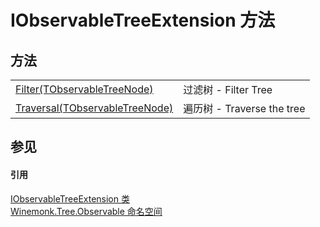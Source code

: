 # IObservableTreeExtension 方法




## 方法
<table>
<tr>
<td><a href="M_Winemonk_Tree_Observable_IObservableTreeExtension_Filter__1.md">Filter(TObservableTreeNode)</a></td>
<td>过滤树 - Filter Tree</td></tr>
<tr>
<td><a href="M_Winemonk_Tree_Observable_IObservableTreeExtension_Traversal__1.md">Traversal(TObservableTreeNode)</a></td>
<td>遍历树 - Traverse the tree</td></tr>
</table>

## 参见


#### 引用
<a href="T_Winemonk_Tree_Observable_IObservableTreeExtension.md">IObservableTreeExtension 类</a>  
<a href="N_Winemonk_Tree_Observable.md">Winemonk.Tree.Observable 命名空间</a>  

